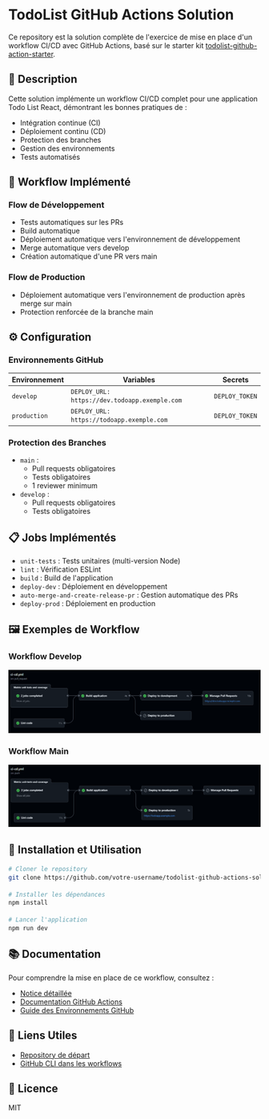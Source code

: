 # TodoList GitHub Actions Solution

Ce repository est la solution complète de l'exercice de mise en place d'un workflow CI/CD avec GitHub Actions, basé sur le starter kit [todolist-github-action-starter](https://github.com/HenriTeinturier/todolist-github-action-starter).

## 🎯 Description

Cette solution implémente un workflow CI/CD complet pour une application Todo List React, démontrant les bonnes pratiques de :

- Intégration continue (CI)
- Déploiement continu (CD)
- Protection des branches
- Gestion des environnements
- Tests automatisés

## 🔄 Workflow Implémenté

### Flow de Développement

- Tests automatiques sur les PRs
- Build automatique
- Déploiement automatique vers l'environnement de développement
- Merge automatique vers develop
- Création automatique d'une PR vers main

### Flow de Production

- Déploiement automatique vers l'environnement de production après merge sur main
- Protection renforcée de la branche main

## ⚙️ Configuration

### Environnements GitHub

| Environnement | Variables                                     | Secrets        |
| ------------- | --------------------------------------------- | -------------- |
| `develop`     | `DEPLOY_URL: https://dev.todoapp.exemple.com` | `DEPLOY_TOKEN` |
| `production`  | `DEPLOY_URL: https://todoapp.exemple.com`     | `DEPLOY_TOKEN` |

### Protection des Branches

- `main` :
  - Pull requests obligatoires
  - Tests obligatoires
  - 1 reviewer minimum
- `develop` :
  - Pull requests obligatoires
  - Tests obligatoires

## 📋 Jobs Implémentés

- `unit-tests` : Tests unitaires (multi-version Node)
- `lint` : Vérification ESLint
- `build` : Build de l'application
- `deploy-dev` : Déploiement en développement
- `auto-merge-and-create-release-pr` : Gestion automatique des PRs
- `deploy-prod` : Déploiement en production

## 🖼️ Exemples de Workflow

### Workflow Develop

![Exemple de workflow sur develop](/assets/workflow_development.png)

### Workflow Main

![Exemple de workflow sur main](/assets/exemple_workflow_production.png)

## 🚀 Installation et Utilisation

```bash
# Cloner le repository
git clone https://github.com/votre-username/todolist-github-actions-solution.git

# Installer les dépendances
npm install

# Lancer l'application
npm run dev
```

## 📚 Documentation

Pour comprendre la mise en place de ce workflow, consultez :

- [Notice détaillée](notice.md)
- [Documentation GitHub Actions](https://docs.github.com/fr/actions)
- [Guide des Environnements GitHub](https://docs.github.com/fr/actions/deployment/targeting-different-environments/using-environments-for-deployment)

## 🔗 Liens Utiles

- [Repository de départ](https://github.com/HenriTeinturier/todolist-github-action-starter)
- [GitHub CLI dans les workflows](https://docs.github.com/fr/actions/writing-workflows/choosing-what-your-workflow-does/using-github-cli-in-workflows)

## 📄 Licence

MIT
